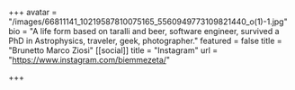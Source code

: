 +++
avatar = "/images/66811141_10219587810075165_5560949773109821440_o(1)-1.jpg"
bio = "A life form based on taralli and beer, software engineer, survived a PhD in Astrophysics, traveler, geek, photographer."
featured = false
title = "Brunetto Marco Ziosi"
[[social]]
title = "Instagram"
url = "https://www.instagram.com/biemmezeta/"

+++
